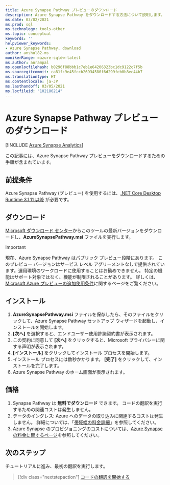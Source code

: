 ```yaml
---
title: Azure Synapse Pathway プレビューのダウンロード
description: Azure Synapse Pathway をダウンロードする方法について説明します。
ms.date: 03/02/2021
ms.prod: sql
ms.technology: tools-other
ms.topic: conceptual
keywords: ''
helpviewer_keywords:
- Azure Synapse Pathway, download
author: anshul82-ms
monikerRange: =azure-sqldw-latest
ms.author: anrampal
ms.openlocfilehash: b0296f88bbb1c7eb1e64206323bc1dc9122c7f5b
ms.sourcegitcommit: ca81fc9e45fccb26934580f6d299feb0b8ec44b7
ms.translationtype: HT
ms.contentlocale: ja-JP
ms.lasthandoff: 03/05/2021
ms.locfileid: "102186214"
---
```

# <a name="azure-synapse-pathway-preview-download"></a>Azure Synapse Pathway プレビューのダウンロード
[!INCLUDE [Azure Synapse Analytics](../../includes/applies-to-version/asa.md)]

この記事には、Azure Synapse Pathway プレビューをダウンロードするための手順が含まれています。

## <a name="prerequisites"></a>前提条件

Azure Synapse Pathway (プレビュー) を使用するには、[.NET Core Desktop Runtime 3.1.11 以降](https://dotnet.microsoft.com/download/dotnet-core/3.1) が必要です。

## <a name="download"></a>ダウンロード

[Microsoft ダウンロード センター](https://aka.ms/synapse-pathway-download)からこのツールの最新バージョンをダウンロードし、**AzureSynapsePathway.msi** ファイルを実行します。

> [!IMPORTANT]
> 現在、Azure Synapse Pathway はパブリック プレビュー段階にあります。
> このプレビュー バージョンはサービス レベル アグリーメントなしで提供されています。運用環境のワークロードに使用することはお勧めできません。 特定の機能はサポート対象ではなく、機能が制限されることがあります。 詳しくは、[Microsoft Azure プレビューの追加使用条件](https://azure.microsoft.com/support/legal/preview-supplemental-terms/)に関するページをご覧ください。

## <a name="install"></a>インストール

1. **AzureSynapsePathway.msi** ファイルを保存したら、そのファイルをクリックして、Azure Synapse Pathway セットアップ ウィザードを起動し、インストールを開始します。
1. **[次へ]** を選択すると、エンドユーザー使用許諾契約書が表示されます。
1. この契約に同意して **[次へ]** をクリックすると、Microsoft プライバシーに関する声明が表示されます。
1. **[インストール]** をクリックしてインストール プロセスを開始します。
1. インストール プロセスには数秒かかります。 **[完了]** をクリックして、インストールを完了します。
1. Azure Synapse Pathway のホーム画面が表示されます。

## <a name="pricing"></a>価格

1. Synapse Pathway は **無料でダウンロード** できます。 コードの翻訳を実行するための関連コストは発生しません。
1. データのイングレス: Azure へのデータの取り込みに関連するコストは発生しません。 詳細については、「[帯域幅の料金詳細](https://azure.microsoft.com/en-us/pricing/details/bandwidth/)」を参照してください。
1. Azure Synapse のプロビジョニングのコストについては、[Azure Synapse の料金に関するページ](https://azure.microsoft.com/en-us/pricing/calculator/?service=synapse-analytics)を参照してください。

## <a name="next-steps"></a>次のステップ

チュートリアルに進み、最初の翻訳を実行します。

> [!div class="nextstepaction"]
> [コードの翻訳を開始する](synapse-pathway-assessment.md)

